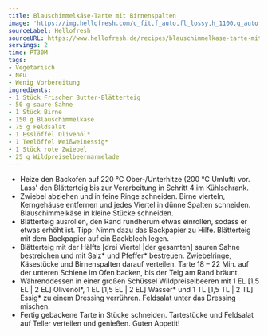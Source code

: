 ```yaml
---
title: Blauschimmelkäse-Tarte mit Birnenspalten
image: 'https://img.hellofresh.com/c_fit,f_auto,fl_lossy,h_1100,q_auto,w_2600/hellofresh_s3/image/tarte-mit-blauschimmelkase-und-birne-6bd8ca6f.jpg'
sourceLabel: Hellofresh
sourceURL: https://www.hellofresh.de/recipes/blauschimmelkase-tarte-mit-birnenspalten-633192cf03e9666f9b0c838e
servings: 2
time: PT30M
tags:
- Vegetarisch
- Neu
- Wenig Vorbereitung
ingredients:
- 1 Stück Frischer Butter-Blätterteig
- 50 g saure Sahne
- 1 Stück Birne
- 150 g Blauschimmelkäse
- 75 g Feldsalat
- 1 Esslöffel Olivenöl*
- 1 Teelöffel Weißweinessig*
- 1 Stück rote Zwiebel
- 25 g Wildpreiselbeermarmelade
---
```


- Heize den Backofen auf 220 °C Ober-/Unterhitze (200 °C Umluft) vor.  Lass' den Blätterteig bis zur Verarbeitung in Schritt 4 im Kühlschrank.
- Zwiebel abziehen und in feine Ringe schneiden.  Birne vierteln, Kerngehäuse entfernen und jedes Viertel in dünne Spalten schneiden.  Blauschimmelkäse in kleine Stücke schneiden.
- Blätterteig ausrollen, den Rand rundherum etwas einrollen, sodass er etwas erhöht ist.  Tipp: Nimm dazu das Backpapier zu Hilfe.  Blätterteig mit dem Backpapier auf ein Backblech legen.
- Blätterteig mit der Hälfte [drei Viertel |der gesamten] sauren Sahne bestreichen und mit Salz\* und Pfeffer\* bestreuen. Zwiebelringe, Käsestücke und Birnenspalten darauf verteilen. Tarte  18 – 22 Min. auf der unteren Schiene im Ofen backen, bis der Teig am Rand bräunt.
- Währenddessen in einer großen Schüssel Wildpreiselbeeren mit 1 EL [1,5 EL | 2 EL] Olivenöl\*, 1 EL [1,5 EL | 2 EL] Wasser\* und 1 TL [1,5 TL | 2 TL] Essig\* zu einem Dressing verrühren.  Feldsalat unter das Dressing mischen.
- Fertig gebackene Tarte in Stücke schneiden.  Tartestücke und Feldsalat auf Teller verteilen und genießen.  Guten Appetit!
